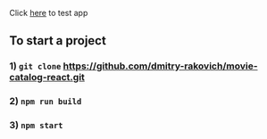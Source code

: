 Click [here](https://heuristic-meninsky-5731b8.netlify.app/) to test app

## To start a project

### 1) `git clone` https://github.com/dmitry-rakovich/movie-catalog-react.git

### 2) `npm run build`

### 3) `npm start`
